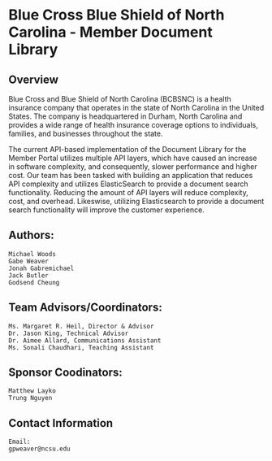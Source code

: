# Blue Cross Blue Shield of North Carolina - Member Document Library

## Overview

Blue Cross and Blue Shield of North Carolina (BCBSNC) is a health insurance company that operates in the state of North Carolina in the United States. The company is headquartered in Durham, North Carolina and provides a wide range of health insurance coverage options to individuals, families, and businesses throughout the state.

The current API-based implementation of the Document Library for the Member Portal utilizes multiple API layers, which have caused an increase in software complexity, and consequently, slower performance and higher cost. Our team has been tasked with building an application that reduces API complexity and utilizes ElasticSearch to provide a document search functionality. Reducing the amount of API layers will reduce complexity, cost, and overhead. Likeswise, utilizing Elasticsearch to provide a document search functionality will improve the customer experience.

## Authors:
    Michael Woods
    Gabe Weaver
    Jonah Gabremichael
    Jack Butler
    Godsend Cheung

## Team Advisors/Coordinators:
    Ms. Margaret R. Heil, Director & Advisor
    Dr. Jason King, Technical Advisor
    Dr. Aimee Allard, Communications Assistant
    Ms. Sonali Chaudhari, Teaching Assistant

## Sponsor Coodinators:
    Matthew Layko
    Trung Nguyen

## Contact Information
    Email:
    gpweaver@ncsu.edu

